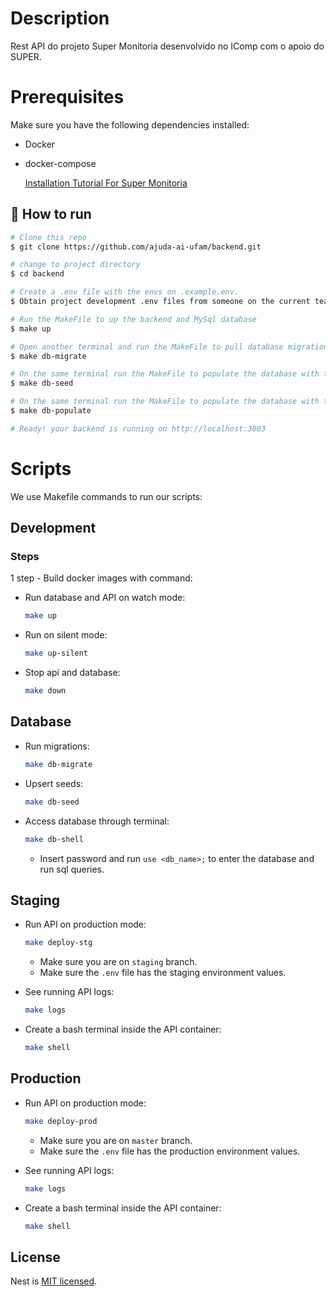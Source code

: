 # Description

Rest API do projeto Super Monitoria desenvolvido no IComp com o apoio do SUPER.

# Prerequisites

Make sure you have the following dependencies installed:
- Docker
- docker-compose

  [Installation Tutorial For Super Monitoria](https://drive.google.com/file/d/1VTI1zlTJT60XxN5O1b0aDQJpFyklRkdr/view?usp=sharing)


## :tada: How to run

```bash
# Clone this repo
$ git clone https://github.com/ajuda-ai-ufam/backend.git

# change to project directory
$ cd backend

# Create a .env file with the envs on .example.env.
$ Obtain project development .env files from someone on the current team or Tech Lead

# Run the MakeFile to up the backend and MySql database
$ make up

# Open another terminal and run the MakeFile to pull database migrations
$ make db-migrate

# On the same terminal run the MakeFile to populate the database with the seeds
$ make db-seed

# On the same terminal run the MakeFile to populate the database with the mocks
$ make db-populate

# Ready! your backend is running on http://localhost:3003 
```

# Scripts

We use Makefile commands to run our scripts:

## Development

### Steps

1 step - Build docker images with command:


- Run database and API on watch mode:
  ```bash
  make up
  ```

- Run on silent mode:
  ```bash
  make up-silent
  ```

- Stop api and database:
  ```bash
  make down
  ```

## Database

- Run migrations:
  ```bash
  make db-migrate
  ```

- Upsert seeds:
  ```bash
  make db-seed
  ```

- Access database through terminal:
  ```bash
  make db-shell
  ```
  - Insert password and run `use <db_name>;` to enter the database and run sql queries.

## Staging

- Run API on production mode:
  ```bash
  make deploy-stg
  ```
  - Make sure you are on `staging` branch.
  - Make sure the `.env` file has the staging environment values.

- See running API logs:
  ```bash
  make logs
  ```

- Create a bash terminal inside the API container:
  ```bash
  make shell
  ```

## Production

- Run API on production mode:
  ```bash
  make deploy-prod
  ```
  - Make sure you are on `master` branch.
  - Make sure the `.env` file has the production environment values.

- See running API logs:
  ```bash
  make logs
  ```

- Create a bash terminal inside the API container:
  ```bash
  make shell
  ```

## License

Nest is [MIT licensed](LICENSE).
